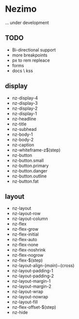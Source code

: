 # Nezimo

... under development

## TODO
* Bi-directional support
* more breakpoints
* px to rem repleace
* forms
* docs \ kss

## display
* nz-display-4
* nz-display-3
* nz-display-2
* nz-display-1
* nz-headline
* nz-title
* nz-subhead
* nz-body-1
* nz-body-2
* nz-caption
* nz-whiteframe-z$(step)
* nz-button
* nz-button.small
* nz-button.primary
* nz-button.danger
* nz-button.outline
* nz-button.fat

## layout
* nz-layout
* nz-layout-row
* nz-layout-column
* nz-flex
* nz-flex-grow
* nz-flex-initial
* nz-flex-auto
* nz-flex-none
* nz-flex-noshrink
* nz-flex-nogrow
* nz-flex-$(step)
* nz-layout-align-$(main)-$(cross)
* nz-layout-padding-1
* nz-layout-padding-2
* nz-layout-margin-1
* nz-layout-margin-2
* nz-layout-wrap
* nz-layout-nowrap
* nz-layout-fill
* nz-flex-offset-$(step)
* nz-hide
